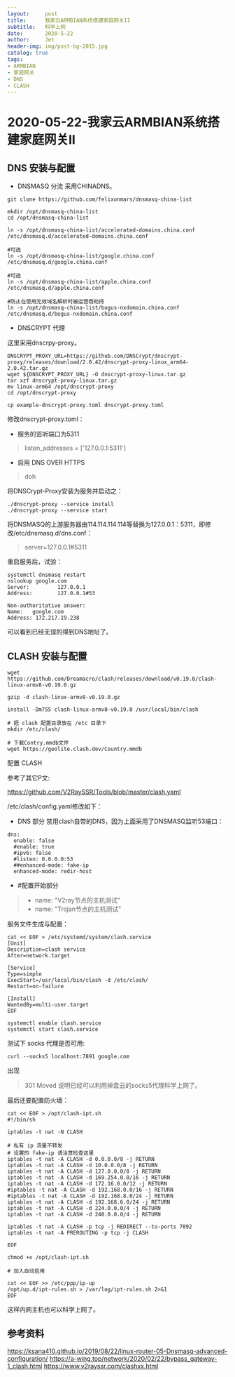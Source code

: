 ```yaml
---
layout:     post
title:      我家云ARMBIAN系统搭建家庭网关II
subtitle:   科学上网
date:       2020-5-22
author:     Jet
header-img: img/post-bg-2015.jpg
catalog: true
tags: 
- ARMBIAN
- 家庭网关
- DNS
- CLASH
---
```

# 2020-05-22-我家云ARMBIAN系统搭建家庭网关II

## DNS 安装与配置

- DNSMASQ 分流
采用CHINADNS。

```
git clone https://github.com/felixonmars/dnsmasq-china-list

mkdir /opt/dnsmasq-china-list
cd /opt/dnsmasq-china-list

ln -s /opt/dnsmasq-china-list/accelerated-domains.china.conf /etc/dnsmasq.d/accelerated-domains.china.conf

#可选
ln -s /opt/dnsmasq-china-list/google.china.conf /etc/dnsmasq.d/google.china.conf

#可选
ln -s /opt/dnsmasq-china-list/apple.china.conf /etc/dnsmasq.d/apple.china.conf

#防止在使用无效域名解析时被运营商劫持
ln -s /opt/dnsmasq-china-list/bogus-nxdomain.china.conf /etc/dnsmasq.d/bogus-nxdomain.china.conf

```
- DNSCRYPT 代理

这里采用dnscrpy-proxy。

```
DNSCRYPT_PROXY_URL=https://github.com/DNSCrypt/dnscrypt-proxy/releases/download/2.0.42/dnscrypt-proxy-linux_arm64-2.0.42.tar.gz
wget ${DNSCRYPT_PROXY_URL} -O dnscrypt-proxy-linux.tar.gz
tar xzf dnscrypt-proxy-linux.tar.gz
mv linux-arm64 /opt/dnscrypt-proxy
cd /opt/dnscrypt-proxy

cp example-dnscrypt-proxy.toml dnscrypt-proxy.toml
```

修改dnscrypt-proxy.toml：

- 服务的监听端口为5311
> listen_addresses = ['127.0.0.1:5311']

- 启用 DNS OVER HTTPS 
> doh

将DNSCrypt-Proxy安装为服务并启动之：

```
./dnscrypt-proxy --service install
./dnscrypt-proxy --service start
```

将DNSMASQ的上游服务器由114.114.114.114等替换为127.0.0.1：5311，即修改/etc/dnsmasq.d/dns.conf：

> server=127.0.0.1#5311

重启服务后，试验：

```
systemctl dnsmasq restart
nslookup google.com
Server:         127.0.0.1
Address:        127.0.0.1#53

Non-authoritative answer:
Name:   google.com
Address: 172.217.19.238
```

可以看到已经无误的得到DNS地址了。


## CLASH 安装与配置

```
wget https://github.com/Dreamacro/clash/releases/download/v0.19.0/clash-linux-armv8-v0.19.0.gz

gzip -d clash-linux-armv8-v0.19.0.gz

install -Dm755 clash-linux-armv8-v0.19.0 /usr/local/bin/clash

# 把 clash 配置目录放在 /etc 目录下
mkdir /etc/clash/

# 下载Contry.mmdb文件
wget https://geolite.clash.dev/Country.mmdb
```
配置 CLASH

参考了其它P文:

https://github.com/V2RaySSR/Tools/blob/master/clash.yaml

/etc/clash/config.yaml修改如下：

- DNS 部分
禁用clash自带的DNS，因为上面采用了DNSMASQ监听53端口：

```
dns:
  enable: false
  #enable: true
  #ipv6: false
  #listen: 0.0.0.0:53
  ##enhanced-mode: fake-ip
  enhanced-mode: redir-host
```
- #配置开始部分

> - name: "V2ray节点的主机测试"
> - name: "Trojan节点的主机测试"

服务文件生成与配置：

```
cat << EOF > /etc/systemd/system/clash.service
[Unit]
Description=clash service
After=network.target

[Service]
Type=simple
ExecStart=/usr/local/bin/clash -d /etc/clash/
Restart=on-failure

[Install]
WantedBy=multi-user.target
EOF

systemctl enable clash.service
systemctl start clash.service
```

测试下 socks 代理是否可用:

```
curl --socks5 localhost:7891 google.com
```

出现
> 301 Moved
说明已经可以利用掉盘云的socks5代理科学上网了。

最后还要配置防火墙：

```
cat << EOF > /opt/clash-ipt.sh
#!/bin/sh

iptables -t nat -N CLASH

# 私有 ip 流量不转发
# 设置的 fake-ip 请注意检查这里
iptables -t nat -A CLASH -d 0.0.0.0/8 -j RETURN
iptables -t nat -A CLASH -d 10.0.0.0/8 -j RETURN
iptables -t nat -A CLASH -d 127.0.0.0/8 -j RETURN
iptables -t nat -A CLASH -d 169.254.0.0/16 -j RETURN
iptables -t nat -A CLASH -d 172.16.0.0/12 -j RETURN
#iptables -t nat -A CLASH -d 192.168.0.0/16 -j RETURN
#iptables -t nat -A CLASH -d 192.168.8.0/24 -j RETURN
iptables -t nat -A CLASH -d 192.168.6.0/24 -j RETURN
iptables -t nat -A CLASH -d 224.0.0.0/4 -j RETURN
iptables -t nat -A CLASH -d 240.0.0.0/4 -j RETURN

iptables -t nat -A CLASH -p tcp -j REDIRECT --to-ports 7892
iptables -t nat -A PREROUTING -p tcp -j CLASH

EOF

chmod +x /opt/clash-ipt.sh

# 加入自动启用

cat << EOF >> /etc/ppp/ip-up
/opt/up.d/ipt-rules.sh > /var/log/ipt-rules.sh 2>&1
EOF

```

这样内网主机也可以科学上网了。



## 参考资料
https://ksana410.github.io/2019/08/22/linux-router-05-Dnsmasq-advanced-configuration/
https://a-wing.top/network/2020/02/22/bypass_gateway-1_clash.html
https://www.v2rayssr.com/clashxx.html

